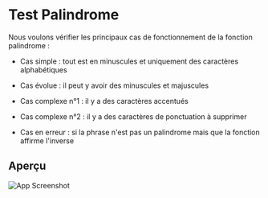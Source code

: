 
# Test Palindrome

Nous voulons vérifier les principaux cas de fonctionnement de la fonction palindrome :

- Cas simple : tout est en minuscules et uniquement des caractères alphabétiques

- Cas évolue : il peut y avoir des minuscules et majuscules

- Cas complexe n°1 : il y a des caractères accentués

- Cas complexe n°2 : il y a des caractères de ponctuation à supprimer

- Cas en erreur : si la phrase n'est pas un palindrome mais que la fonction affirme l'inverse



## Aperçu

![App Screenshot](https://i.ibb.co/r0wWkLS/Img-test-P.png)

